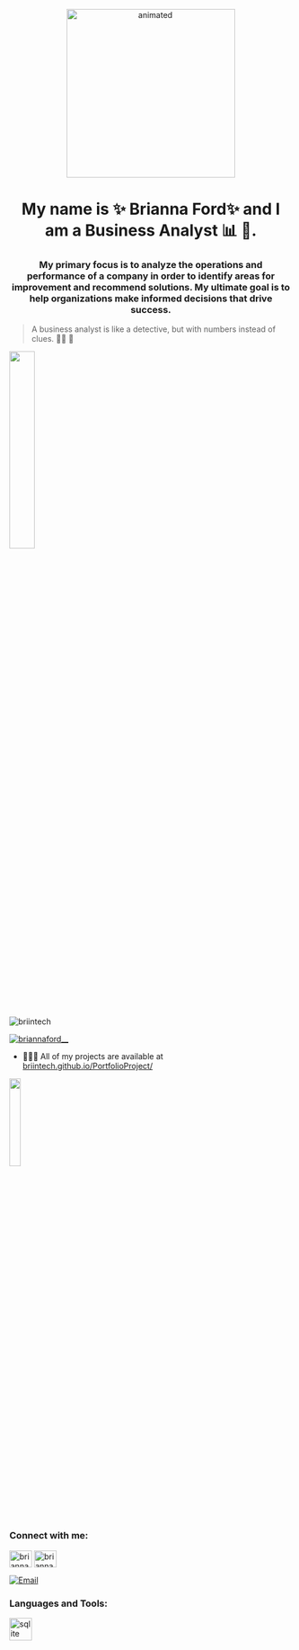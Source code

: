 <p align="center">
  <img src="https://user-images.githubusercontent.com/115441149/217434317-fd6e049b-36ab-4221-bb1f-c64ba6a14e8f.GIF" width="300" height="300" alt="animated" />
</p>

<h1 align="center">My name is ✨ Brianna Ford✨ and I am a Business Analyst 📊 💼.</h1>
<h3 align="center">My primary focus is to analyze the operations and performance of a company in order to identify areas for improvement and recommend solutions. My ultimate goal is to help organizations make informed decisions that drive success.</h3>

> A business analyst is like a detective, but with numbers instead of clues. 🕵🏾 :mag_right:

<img src= "https://media.giphy.com/media/pjpGMumGzbS5LsaNp3/giphy.gif" width=30% height=30%>

<p align="left"> <img src="https://komarev.com/ghpvc/?username=briintech&label=Profile%20views&color=0e75b6&style=flat" alt="briintech" /> </p>

<p align="left"> <a href="https://twitter.com/briannaford__" target="blank"><img src="https://img.shields.io/twitter/follow/briannaford__?logo=twitter&style=for-the-badge" alt="briannaford__" /></a> </p>

- 👩🏽‍💻 All of my projects are available at [briintech.github.io/PortfolioProject/](https://briintech.github.io/PortfolioProject/)

<img src= https://media.giphy.com/media/bZAVf97vQyBeJsvAbD/giphy.gif width=20% height=20%>
</dt>
<dt>

<h3 align="left">Connect with me:</h3>
<p align="left">
<a href="https://twitter.com/briannaford__" target="blank"><img align="center" src="https://raw.githubusercontent.com/rahuldkjain/github-profile-readme-generator/master/src/images/icons/Social/twitter.svg" alt="briannaford__" height="30" width="40" /></a>
<a href="https://linkedin.com/in/brianna--ford" target="blank"><img align="center" src="https://raw.githubusercontent.com/rahuldkjain/github-profile-readme-generator/master/src/images/icons/Social/linked-in-alt.svg" alt="brianna--ford" height="30" width="40" /></a>
</p>

   <a href="https:mailto:briannaf3598@gmail.com">
<img src=https://img.shields.io/badge/Email-D14836?style=for-the-badge&logo=gmail&logoColor=white alt="Email" />
   </a>
</dt>

<h3 align="left">Languages and Tools:</h3>
<p align="left"> <a href="https://www.sqlite.org/" target="_blank" rel="noreferrer"> <img src="https://www.vectorlogo.zone/logos/sqlite/sqlite-icon.svg" alt="sqlite" width="40" height="40"/> </a> </p>
